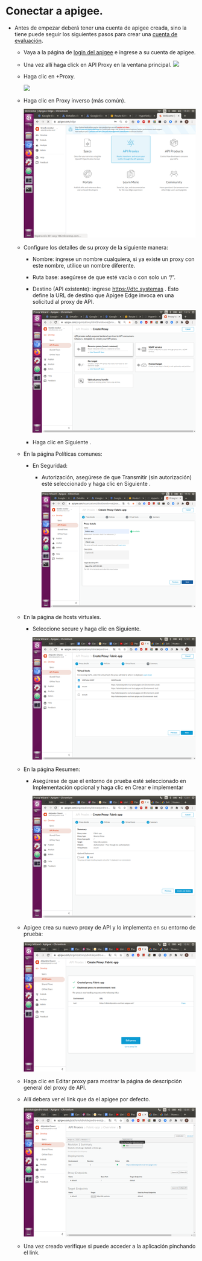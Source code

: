 # Conectar a apigee.
 
* Antes de empezar deberá tener una cuenta de apigee creada, sino la tiene puede seguir los siguientes pasos para crear una [cuenta de  evaluación](https://docs.apigee.com/api-platform/get-started/creating-apigee-edge-account).
 
 
  - Vaya a la página de [login del apigee](https://login.apigee.com/sign_up.) e ingrese a su cuenta de apigee.
 
 
  - Una vez allí haga click en API Proxy en la ventana principal. ![](https://docs.apigee.com/api-platform/images/tutorial_new_edge_apis_menu.png)


 
   - Haga clic en +Proxy. 
   
     ![](https://docs.apigee.com/api-platform/images/tutorial_new_api_proxy_button.png)
 
 
   - Haga clic en Proxy inverso (más común).
  
     ![](../images/Apigee/Apigee1.png)
 
    - Configure los detalles de su proxy de la siguiente manera:
      
       - Nombre: ingrese un nombre cualquiera,  si ya existe un proxy con este nombre, utilice un nombre diferente.
 
       - Ruta base: asegúrese de que esté vacía o con solo un “/”.
 
       - Destino (API existente): ingrese https://dtc.systemas . Esto define la URL de destino que Apigee Edge invoca en una solicitud al proxy de API.
 
         ![](../images/Apigee/Apigee2.png)
  
       - Haga clic en Siguiente .
  
     - En la página Políticas comunes: 
 
        - En Seguridad: 
 
             - Autorización, asegúrese de que Transmitir (sin autorización) esté seleccionado y haga clic en Siguiente .
  
               ![](../images/Apigee/Apigee3.png)
 
     - En la página de hosts virtuales.
        
        - Seleccione secure y haga clic en Siguiente.
 
          ![](../images/Apigee/Apigee4.png)
 
     - En la página Resumen: 
      
        - Asegúrese de que el entorno de prueba esté seleccionado en Implementación opcional y haga clic en Crear e implementar 
 
          ![](../images/Apigee/Apigee5.png)
 
    - Apigee crea su nuevo proxy de API y lo implementa en su entorno de prueba:
 
      ![](../images/Apigee/Apigee6.png)
 
 
    - Haga clic en Editar proxy para mostrar la página de descripción general del proxy de API.
 
 
    - Allí debera ver el link que da el apigee por defecto.
 
      ![](../images/Apigee/Apigee7.png)
 
    - Una vez creado verifique si puede acceder a la aplicación pinchando el link.
    
    
